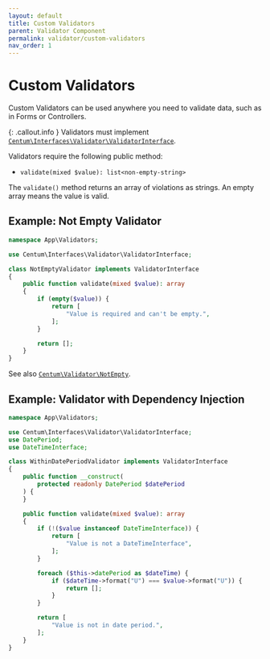 ```yaml
---
layout: default
title: Custom Validators
parent: Validator Component
permalink: validator/custom-validators
nav_order: 1
---
```




# Custom Validators

Custom Validators can be used anywhere you need to validate data, such as in Forms or Controllers.

{: .callout.info }
Validators must implement [`Centum\Interfaces\Validator\ValidatorInterface`](https://github.com/SidRoberts/centum/tree/development/src/Interfaces/Validator/ValidatorInterface.php).

Validators require the following public method:

- `validate(mixed $value): list<non-empty-string>`

The `validate()` method returns an array of violations as strings.
An empty array means the value is valid.



## Example: Not Empty Validator

```php
namespace App\Validators;

use Centum\Interfaces\Validator\ValidatorInterface;

class NotEmptyValidator implements ValidatorInterface
{
    public function validate(mixed $value): array
    {
        if (empty($value)) {
            return [
                "Value is required and can't be empty.",
            ];
        }

        return [];
    }
}
```

See also [`Centum\Validator\NotEmpty`](https://github.com/SidRoberts/centum/tree/development/src/Validator/NotEmpty.php).



## Example: Validator with Dependency Injection

```php
namespace App\Validators;

use Centum\Interfaces\Validator\ValidatorInterface;
use DatePeriod;
use DateTimeInterface;

class WithinDatePeriodValidator implements ValidatorInterface
{
    public function __construct(
        protected readonly DatePeriod $datePeriod
    ) {
    }

    public function validate(mixed $value): array
    {
        if (!($value instanceof DateTimeInterface)) {
            return [
                "Value is not a DateTimeInterface",
            ];
        }

        foreach ($this->datePeriod as $dateTime) {
            if ($dateTime->format("U") === $value->format("U")) {
                return [];
            }
        }

        return [
            "Value is not in date period.",
        ];
    }
}
```
